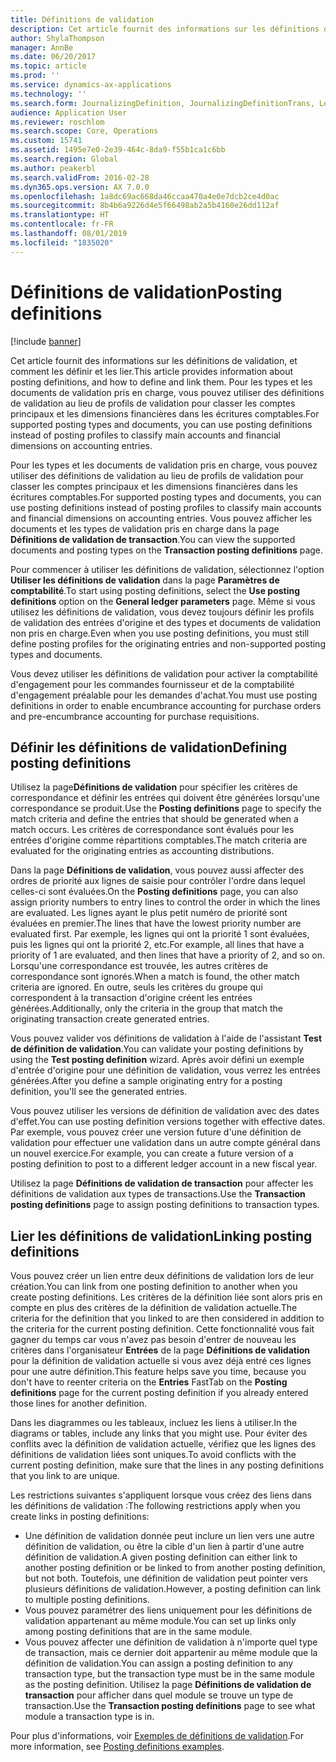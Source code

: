 ```yaml
---
title: Définitions de validation
description: Cet article fournit des informations sur les définitions de validation, et comment les définir et les lier. Pour les types et les documents de validation pris en charge, vous pouvez utiliser des définitions de validation au lieu de profils de validation pour classer les comptes principaux et les dimensions financières dans les écritures comptables.
author: ShylaThompson
manager: AnnBe
ms.date: 06/20/2017
ms.topic: article
ms.prod: ''
ms.service: dynamics-ax-applications
ms.technology: ''
ms.search.form: JournalizingDefinition, JournalizingDefinitionTrans, LedgerParameters
audience: Application User
ms.reviewer: roschlom
ms.search.scope: Core, Operations
ms.custom: 15741
ms.assetid: 1495e7e0-2e39-464c-8da9-f55b1ca1c6bb
ms.search.region: Global
ms.author: peakerbl
ms.search.validFrom: 2016-02-28
ms.dyn365.ops.version: AX 7.0.0
ms.openlocfilehash: 1a8dc69ac668da46ccaa470a4e0e7dcb2ce4d0ac
ms.sourcegitcommit: 8b4b6a9226d4e5f66498ab2a5b4160e26dd112af
ms.translationtype: HT
ms.contentlocale: fr-FR
ms.lasthandoff: 08/01/2019
ms.locfileid: "1835020"
---
```

# <a name="posting-definitions"></a><span data-ttu-id="15685-104">Définitions de validation</span><span class="sxs-lookup"><span data-stu-id="15685-104">Posting definitions</span></span>

[!include [banner](../includes/banner.md)]

<span data-ttu-id="15685-105">Cet article fournit des informations sur les définitions de validation, et comment les définir et les lier.</span><span class="sxs-lookup"><span data-stu-id="15685-105">This article provides information about posting definitions, and how to define and link them.</span></span> <span data-ttu-id="15685-106">Pour les types et les documents de validation pris en charge, vous pouvez utiliser des définitions de validation au lieu de profils de validation pour classer les comptes principaux et les dimensions financières dans les écritures comptables.</span><span class="sxs-lookup"><span data-stu-id="15685-106">For supported posting types and documents, you can use posting definitions instead of posting profiles to classify main accounts and financial dimensions on accounting entries.</span></span>

<span data-ttu-id="15685-107">Pour les types et les documents de validation pris en charge, vous pouvez utiliser des définitions de validation au lieu de profils de validation pour classer les comptes principaux et les dimensions financières dans les écritures comptables.</span><span class="sxs-lookup"><span data-stu-id="15685-107">For supported posting types and documents, you can use posting definitions instead of posting profiles to classify main accounts and financial dimensions on accounting entries.</span></span> <span data-ttu-id="15685-108">Vous pouvez afficher les documents et les types de validation pris en charge dans la page **Définitions de validation de transaction**.</span><span class="sxs-lookup"><span data-stu-id="15685-108">You can view the supported documents and posting types on the **Transaction posting definitions** page.</span></span> 

<span data-ttu-id="15685-109">Pour commencer à utiliser les définitions de validation, sélectionnez l'option **Utiliser les définitions de validation** dans la page **Paramètres de comptabilité**.</span><span class="sxs-lookup"><span data-stu-id="15685-109">To start using posting definitions, select the **Use posting definitions** option on the **General ledger parameters** page.</span></span> <span data-ttu-id="15685-110">Même si vous utilisez les définitions de validation, vous devez toujours définir les profils de validation des entrées d'origine et des types et documents de validation non pris en charge.</span><span class="sxs-lookup"><span data-stu-id="15685-110">Even when you use posting definitions, you must still define posting profiles for the originating entries and non-supported posting types and documents.</span></span> 

<span data-ttu-id="15685-111">Vous devez utiliser les définitions de validation pour activer la comptabilité d'engagement pour les commandes fournisseur et de la comptabilité d'engagement préalable pour les demandes d'achat.</span><span class="sxs-lookup"><span data-stu-id="15685-111">You must use posting definitions in order to enable encumbrance accounting for purchase orders and pre-encumbrance accounting for purchase requisitions.</span></span>

## <a name="defining-posting-definitions"></a><span data-ttu-id="15685-112">Définir les définitions de validation</span><span class="sxs-lookup"><span data-stu-id="15685-112">Defining posting definitions</span></span>
<span data-ttu-id="15685-113">Utilisez la page**Définitions de validation** pour spécifier les critères de correspondance et définir les entrées qui doivent être générées lorsqu'une correspondance se produit.</span><span class="sxs-lookup"><span data-stu-id="15685-113">Use the **Posting definitions** page to specify the match criteria and define the entries that should be generated when a match occurs.</span></span> <span data-ttu-id="15685-114">Les critères de correspondance sont évalués pour les entrées d'origine comme répartitions comptables.</span><span class="sxs-lookup"><span data-stu-id="15685-114">The match criteria are evaluated for the originating entries as accounting distributions.</span></span> 

<span data-ttu-id="15685-115">Dans la page **Définitions de validation**, vous pouvez aussi affecter des ordres de priorité aux lignes de saisie pour contrôler l'ordre dans lequel celles-ci sont évaluées.</span><span class="sxs-lookup"><span data-stu-id="15685-115">On the **Posting definitions** page, you can also assign priority numbers to entry lines to control the order in which the lines are evaluated.</span></span> <span data-ttu-id="15685-116">Les lignes ayant le plus petit numéro de priorité sont évaluées en premier.</span><span class="sxs-lookup"><span data-stu-id="15685-116">The lines that have the lowest priority number are evaluated first.</span></span> <span data-ttu-id="15685-117">Par exemple, les lignes qui ont la priorité 1 sont évaluées, puis les lignes qui ont la priorité 2, etc.</span><span class="sxs-lookup"><span data-stu-id="15685-117">For example, all lines that have a priority of 1 are evaluated, and then lines that have a priority of 2, and so on.</span></span> <span data-ttu-id="15685-118">Lorsqu'une correspondance est trouvée, les autres critères de correspondance sont ignorés.</span><span class="sxs-lookup"><span data-stu-id="15685-118">When a match is found, the other match criteria are ignored.</span></span> <span data-ttu-id="15685-119">En outre, seuls les critères du groupe qui correspondent à la transaction d'origine créent les entrées générées.</span><span class="sxs-lookup"><span data-stu-id="15685-119">Additionally, only the criteria in the group that match the originating transaction create generated entries.</span></span> 

<span data-ttu-id="15685-120">Vous pouvez valider vos définitions de validation à l'aide de l'assistant **Test de définition de validation**.</span><span class="sxs-lookup"><span data-stu-id="15685-120">You can validate your posting definitions by using the **Test posting definition** wizard.</span></span> <span data-ttu-id="15685-121">Après avoir défini un exemple d'entrée d'origine pour une définition de validation, vous verrez les entrées générées.</span><span class="sxs-lookup"><span data-stu-id="15685-121">After you define a sample originating entry for a posting definition, you'll see the generated entries.</span></span> 

<span data-ttu-id="15685-122">Vous pouvez utiliser les versions de définition de validation avec des dates d'effet.</span><span class="sxs-lookup"><span data-stu-id="15685-122">You can use posting definition versions together with effective dates.</span></span> <span data-ttu-id="15685-123">Par exemple, vous pouvez créer une version future d'une définition de validation pour effectuer une validation dans un autre compte général dans un nouvel exercice.</span><span class="sxs-lookup"><span data-stu-id="15685-123">For example, you can create a future version of a posting definition to post to a different ledger account in a new fiscal year.</span></span> 

<span data-ttu-id="15685-124">Utilisez la page **Définitions de validation de transaction** pour affecter les définitions de validation aux types de transactions.</span><span class="sxs-lookup"><span data-stu-id="15685-124">Use the **Transaction posting definitions** page to assign posting definitions to transaction types.</span></span>

## <a name="linking-posting-definitions"></a><span data-ttu-id="15685-125">Lier les définitions de validation</span><span class="sxs-lookup"><span data-stu-id="15685-125">Linking posting definitions</span></span>
<span data-ttu-id="15685-126">Vous pouvez créer un lien entre deux définitions de validation lors de leur création.</span><span class="sxs-lookup"><span data-stu-id="15685-126">You can link from one posting definition to another when you create posting definitions.</span></span> <span data-ttu-id="15685-127">Les critères de la définition liée sont alors pris en compte en plus des critères de la définition de validation actuelle.</span><span class="sxs-lookup"><span data-stu-id="15685-127">The criteria for the definition that you linked to are then considered in addition to the criteria for the current posting definition.</span></span> <span data-ttu-id="15685-128">Cette fonctionnalité vous fait gagner du temps car vous n'avez pas besoin d'entrer de nouveau les critères dans l'organisateur **Entrées** de la page **Définitions de validation** pour la définition de validation actuelle si vous avez déjà entré ces lignes pour une autre définition.</span><span class="sxs-lookup"><span data-stu-id="15685-128">This feature helps save you time, because you don't have to reenter criteria on the **Entries** FastTab on the **Posting definitions** page for the current posting definition if you already entered those lines for another definition.</span></span> 

<span data-ttu-id="15685-129">Dans les diagrammes ou les tableaux, incluez les liens à utiliser.</span><span class="sxs-lookup"><span data-stu-id="15685-129">In the diagrams or tables, include any links that you might use.</span></span> <span data-ttu-id="15685-130">Pour éviter des conflits avec la définition de validation actuelle, vérifiez que les lignes des définitions de validation liées sont uniques.</span><span class="sxs-lookup"><span data-stu-id="15685-130">To avoid conflicts with the current posting definition, make sure that the lines in any posting definitions that you link to are unique.</span></span> 

<span data-ttu-id="15685-131">Les restrictions suivantes s'appliquent lorsque vous créez des liens dans les définitions de validation :</span><span class="sxs-lookup"><span data-stu-id="15685-131">The following restrictions apply when you create links in posting definitions:</span></span>

-   <span data-ttu-id="15685-132">Une définition de validation donnée peut inclure un lien vers une autre définition de validation, ou être la cible d'un lien à partir d'une autre définition de validation.</span><span class="sxs-lookup"><span data-stu-id="15685-132">A given posting definition can either link to another posting definition or be linked to from another posting definition, but not both.</span></span> <span data-ttu-id="15685-133">Toutefois, une définition de validation peut pointer vers plusieurs définitions de validation.</span><span class="sxs-lookup"><span data-stu-id="15685-133">However, a posting definition can link to multiple posting definitions.</span></span>
-   <span data-ttu-id="15685-134">Vous pouvez paramétrer des liens uniquement pour les définitions de validation appartenant au même module.</span><span class="sxs-lookup"><span data-stu-id="15685-134">You can set up links only among posting definitions that are in the same module.</span></span>
-   <span data-ttu-id="15685-135">Vous pouvez affecter une définition de validation à n'importe quel type de transaction, mais ce dernier doit appartenir au même module que la définition de validation.</span><span class="sxs-lookup"><span data-stu-id="15685-135">You can assign a posting definition to any transaction type, but the transaction type must be in the same module as the posting definition.</span></span> <span data-ttu-id="15685-136">Utilisez la page **Définitions de validation de transaction** pour afficher dans quel module se trouve un type de transaction.</span><span class="sxs-lookup"><span data-stu-id="15685-136">Use the **Transaction posting definitions** page to see what module a transaction type is in.</span></span>


<span data-ttu-id="15685-137">Pour plus d'informations, voir [Exemples de définitions de validation](example-posting-definitions.md).</span><span class="sxs-lookup"><span data-stu-id="15685-137">For more information, see [Posting definitions examples](example-posting-definitions.md).</span></span> 


